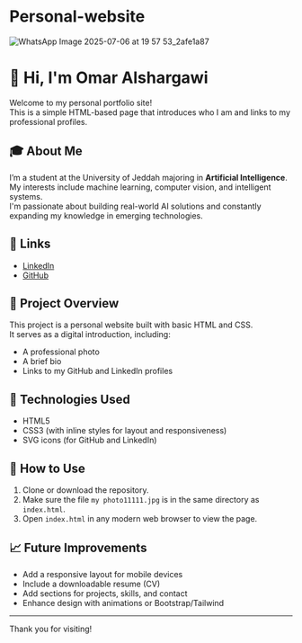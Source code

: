 # Personal-website
![WhatsApp Image 2025-07-06 at 19 57 53_2afe1a87](https://github.com/user-attachments/assets/6fe729de-8ece-4dd8-bc07-047474808785)

# 👋 Hi, I'm Omar Alshargawi

Welcome to my personal portfolio site!  
This is a simple HTML-based page that introduces who I am and links to my professional profiles.

## 🎓 About Me
I’m a student at the University of Jeddah majoring in **Artificial Intelligence**.  
My interests include machine learning, computer vision, and intelligent systems.  
I'm passionate about building real-world AI solutions and constantly expanding my knowledge in emerging technologies.

## 🔗 Links
- [LinkedIn](https://www.linkedin.com/feed/)
- [GitHub](https://github.com/omar-alshargawi)

## 📁 Project Overview
This project is a personal website built with basic HTML and CSS.  
It serves as a digital introduction, including:
- A professional photo
- A brief bio
- Links to my GitHub and LinkedIn profiles

## 🚀 Technologies Used
- HTML5
- CSS3 (with inline styles for layout and responsiveness)
- SVG icons (for GitHub and LinkedIn)

## 📌 How to Use
1. Clone or download the repository.
2. Make sure the file `my photo11111.jpg` is in the same directory as `index.html`.
3. Open `index.html` in any modern web browser to view the page.

## 📈 Future Improvements
- Add a responsive layout for mobile devices
- Include a downloadable resume (CV)
- Add sections for projects, skills, and contact
- Enhance design with animations or Bootstrap/Tailwind

---

Thank you for visiting!
